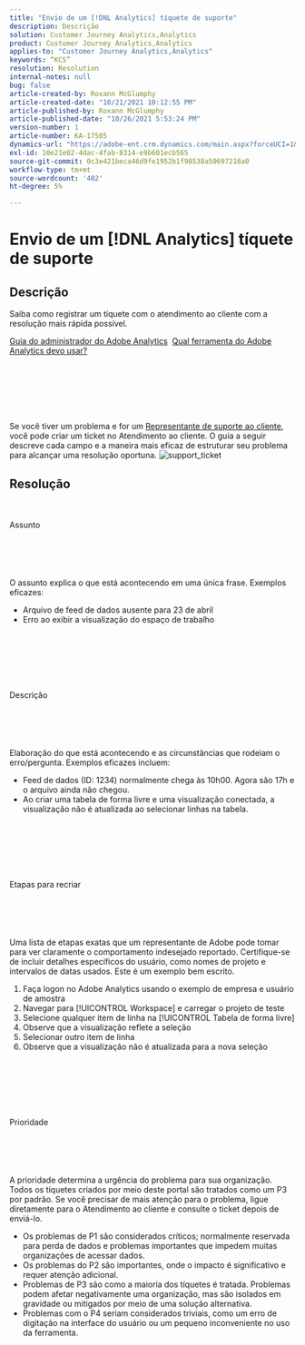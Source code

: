 ```yaml
---
title: "Envio de um [!DNL Analytics] tíquete de suporte"
description: Descrição
solution: Customer Journey Analytics,Analytics
product: Customer Journey Analytics,Analytics
applies-to: "Customer Journey Analytics,Analytics"
keywords: “KCS”
resolution: Resolution
internal-notes: null
bug: false
article-created-by: Roxann McGlumphy
article-created-date: "10/21/2021 10:12:55 PM"
article-published-by: Roxann McGlumphy
article-published-date: "10/26/2021 5:53:24 PM"
version-number: 1
article-number: KA-17505
dynamics-url: "https://adobe-ent.crm.dynamics.com/main.aspx?forceUCI=1&pagetype=entityrecord&etn=knowledgearticle&id=11a39905-bc32-ec11-b6e5-000d3a5ba97a"
exl-id: 10e21e02-4dac-4fab-8314-e9b601ecb565
source-git-commit: 0c3e421beca46d9fe1952b1f98538a50697216a0
workflow-type: tm+mt
source-wordcount: '402'
ht-degree: 5%

---
```


# Envio de um [!DNL Analytics] tíquete de suporte

## Descrição


Saiba como registrar um tíquete com o atendimento ao cliente com a resolução mais rápida possível.



[Guia do administrador do Adobe Analytics](https://docs.adobe.com/help/pt-BR/analytics/admin/home.html)  [Qual ferramenta do Adobe Analytics devo usar?](https://docs.adobe.com/help/pt-BR/analytics/admin/admin-overview/which-analytics-tool.html)


<br><br><br><br> <br><br>
Se você tiver um problema e for um [Representante de suporte ao cliente](https://helpx.adobe.com/br/experience-cloud/supported-users.html), você pode criar um ticket no Atendimento ao cliente. O guia a seguir descreve cada campo e a maneira mais eficaz de estruturar seu problema para alcançar uma resolução oportuna.
![support_ticket](https://helpx.adobe.com/content/dam/help/en/analytics/kb/submitting-an-analytics-support-ticket/jcr:content/main-pars/image/support_ticket.png "support_ticket")

## Resolução

<br><br>Assunto<br><br><br><br> <br><br>
O assunto explica o que está acontecendo em uma única frase. Exemplos eficazes:

- Arquivo de feed de dados ausente para 23 de abril
- Erro ao exibir a visualização do espaço de trabalho

<br><br><br><br> <br><br>Descrição<br><br><br><br> <br><br>
Elaboração do que está acontecendo e as circunstâncias que rodeiam o erro/pergunta. Exemplos eficazes incluem:

- Feed de dados (ID: 1234) normalmente chega às 10h00. Agora são 17h e o arquivo ainda não chegou.
- Ao criar uma tabela de forma livre e uma visualização conectada, a visualização não é atualizada ao selecionar linhas na tabela.

<br><br><br><br> <br><br>Etapas para recriar<br><br><br><br> <br><br>
Uma lista de etapas exatas que um representante de Adobe pode tomar para ver claramente o comportamento indesejado reportado. Certifique-se de incluir detalhes específicos do usuário, como nomes de projeto e intervalos de datas usados. Este é um exemplo bem escrito.

1. Faça logon no Adobe Analytics usando o exemplo de empresa e usuário de amostra
2. Navegar para [!UICONTROL Workspace] e carregar o projeto de teste
3. Selecione qualquer item de linha na [!UICONTROL Tabela de forma livre]
4. Observe que a visualização reflete a seleção
5. Selecionar outro item de linha
6. Observe que a visualização não é atualizada para a nova seleção

<br><br><br><br> <br><br>Prioridade<br><br><br><br> <br><br>
A prioridade determina a urgência do problema para sua organização. Todos os tíquetes criados por meio deste portal são tratados como um P3 por padrão. Se você precisar de mais atenção para o problema, ligue diretamente para o Atendimento ao cliente e consulte o ticket depois de enviá-lo.

- Os problemas de P1 são considerados críticos; normalmente reservada para perda de dados e problemas importantes que impedem muitas organizações de acessar dados.
- Os problemas do P2 são importantes, onde o impacto é significativo e requer atenção adicional.
- Problemas de P3 são como a maioria dos tíquetes é tratada. Problemas podem afetar negativamente uma organização, mas são isolados em gravidade ou mitigados por meio de uma solução alternativa.
- Problemas com o P4 seriam considerados triviais, como um erro de digitação na interface do usuário ou um pequeno inconveniente no uso da ferramenta.

<br><br><br><br>
